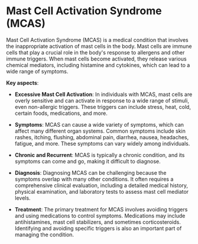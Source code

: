 # Mast Cell Activation Syndrome (MCAS)

Mast Cell Activation Syndrome (MCAS) is a medical condition that involves the inappropriate activation of mast cells in the body. Mast cells are immune cells that play a crucial role in the body's response to allergens and other immune triggers. When mast cells become activated, they release various chemical mediators, including histamine and cytokines, which can lead to a wide range of symptoms.

**Key aspects**:

* **Excessive Mast Cell Activation**: In individuals with MCAS, mast cells are overly sensitive and can activate in response to a wide range of stimuli, even non-allergic triggers. These triggers can include stress, heat, cold, certain foods, medications, and more.

* **Symptoms**: MCAS can cause a wide variety of symptoms, which can affect many different organ systems. Common symptoms include skin rashes, itching, flushing, abdominal pain, diarrhea, nausea, headaches, fatigue, and more. These symptoms can vary widely among individuals.

* **Chronic and Recurrent**: MCAS is typically a chronic condition, and its symptoms can come and go, making it difficult to diagnose.

* **Diagnosis**: Diagnosing MCAS can be challenging because the symptoms overlap with many other conditions. It often requires a comprehensive clinical evaluation, including a detailed medical history, physical examination, and laboratory tests to assess mast cell mediator levels.

* **Treatment**: The primary treatment for MCAS involves avoiding triggers and using medications to control symptoms. Medications may include antihistamines, mast cell stabilizers, and sometimes corticosteroids. Identifying and avoiding specific triggers is also an important part of managing the condition.
